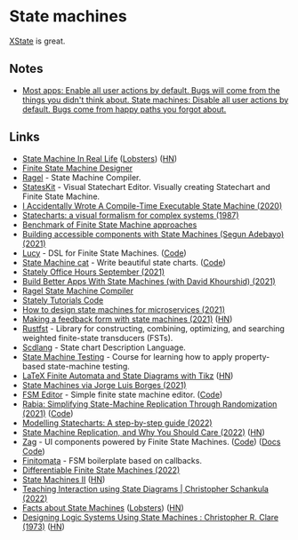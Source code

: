 # State machines

[XState](../tools/xstate.md) is great.

## Notes

- [Most apps: Enable all user actions by default. Bugs will come from the things you didn't think about. State machines: Disable all user actions by default. Bugs come from happy paths you forgot about.](https://twitter.com/mpocock1/status/1524085641390313474)

## Links

- [State Machine In Real Life](https://www.solipsys.co.uk/new/StateMachineInRealLife.html?te02lo) ([Lobsters](https://lobste.rs/s/3exvcc/state_machine_real_life)) ([HN](https://news.ycombinator.com/item?id=23050231))
- [Finite State Machine Designer](http://madebyevan.com/fsm/)
- [Ragel](http://www.colm.net/open-source/ragel/) - State Machine Compiler.
- [StatesKit](https://stateskit.com/) - Visual Statechart Editor. Visually creating Statechart and Finite State Machine.
- [I Accidentally Wrote A Compile-Time Executable State Machine (2020)](https://philippegroarke.com/posts/2020/constexpr_fsm/)
- [Statecharts: a visual formalism for complex systems (1987)](https://www.sciencedirect.com/science/article/pii/0167642387900359)
- [Benchmark of Finite State Machine approaches](https://github.com/newpavlov/fsm-bench)
- [Building accessible components with State Machines (Segun Adebayo) (2021)](https://www.youtube.com/watch?v=4ChS2Iq5xk8)
- [Lucy](https://lucylang.org/) - DSL for Finite State Machines. ([Code](https://github.com/lucydsl/liblucy))
- [State Machine cat](https://state-machine-cat.js.org/) - Write beautiful state charts. ([Code](https://github.com/sverweij/state-machine-cat))
- [Stately Office Hours September (2021)](https://www.youtube.com/watch?v=RbF5EkkA9ss)
- [Build Better Apps With State Machines (with David Khourshid) (2021)](https://www.youtube.com/watch?v=onEGFGNHEV0)
- [Ragel State Machine Compiler](https://github.com/adrian-thurston/ragel)
- [Stately Tutorials Code](https://github.com/statelyai/stately-tutorials)
- [How to design state machines for microservices (2021)](https://developers.redhat.com/articles/2021/11/23/how-design-state-machines-microservices)
- [Making a feedback form with state machines (2021)](https://mannhowie.com/finite-state-machines) ([HN](https://news.ycombinator.com/item?id=29359174))
- [Rustfst](https://github.com/Garvys/rustfst) - Library for constructing, combining, optimizing, and searching weighted finite-state transducers (FSTs).
- [Scdlang](https://github.com/DrSensor/scdlang) - State chart Description Language.
- [State Machine Testing](https://github.com/qfpl/state-machine-testing-course) - Course for learning how to apply property-based state-machine testing.
- [LaTeX Finite Automata and State Diagrams with Tikz](https://hayesall.com/blog/latex-automata/) ([HN](https://news.ycombinator.com/item?id=29721787))
- [State Machines via Jorge Luis Borges (2021)](https://lukasschwab.me/blog/gen/borges-automata.html)
- [FSM Editor](https://fsm-editor.netlify.app/) - Simple finite state machine editor. ([Code](https://github.com/crinklesio/fsm-editor))
- [Rabia: Simplifying State-Machine Replication Through Randomization (2021)](https://dl.acm.org/doi/10.1145/3477132.3483582) ([Code](https://github.com/haochenpan/rabia))
- [Modelling Statecharts: A step-by-step guide (2022)](https://www.youtube.com/watch?v=wykDyFwr8Lk)
- [State Machine Replication, and Why You Should Care (2022)](https://signalsandthreads.com/state-machine-replication-and-why-you-should-care/) ([HN](https://news.ycombinator.com/item?id=31100023))
- [Zag](https://zagjs.com/) - UI components powered by Finite State Machines. ([Code](https://github.com/chakra-ui/zag)) ([Docs Code](https://github.com/chakra-ui/zag-docs))
- [Finitomata](https://github.com/am-kantox/finitomata) - FSM boilerplate based on callbacks.
- [Differentiable Finite State Machines (2022)](https://google-research.github.io/self-organising-systems/2022/diff-fsm/)
- [State Machines II](https://blog.yoshuawuyts.com/state-machines-2/) ([HN](https://news.ycombinator.com/item?id=32616802))
- [Teaching Interaction using State Diagrams | Christopher Schankula (2022)](https://www.youtube.com/watch?v=XatvVRemDw4)
- [Facts about State Machines](https://github.com/cpressey/Facts-about-State-Machines) ([Lobsters](https://lobste.rs/s/q9q4y8/facts_about_state_machines_i_hold_opinion)) ([HN](https://news.ycombinator.com/item?id=33025466))
- [Designing Logic Systems Using State Machines : Christopher R. Clare (1973)](https://archive.org/details/designinglogicsystemsusingstatemachines) ([HN](https://news.ycombinator.com/item?id=33296316))
